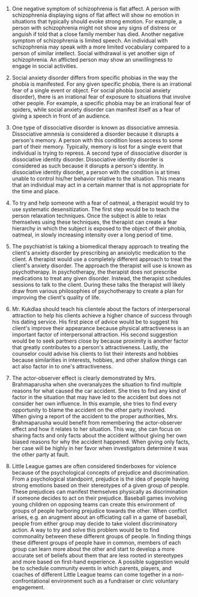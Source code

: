 1. One negative symptom of schizophrenia is flat affect.  A person with schizophrenia displaying signs of flat affect will show no emotion in situations that typically should evoke strong emotion.  For example, a person with schizophrenia might not show any signs of distress or anguish if told that a close family member has died.
Another negative symptom of schizophrenia is limited speech.  An individual with schizophrenia may speak with a more limited vocabulary compared to a person of similar intellect.
Social withdrawal is yet another sign of schizophrenia.  An afflicted person may show an unwillingness to engage in social activities.

2. Social anxiety disorder differs from specific phobias in the way the phobia is manifested.  For any given specific phobia, there is an irrational fear of a single event or object.  For social phobia (social anxiety disorder), there is an irrational fear of exposure to situations that involve other people.  For example, a specific phobia may be an irrational fear of spiders, while social anxiety disorder can manifest itself as a fear of giving a speech in front of an audience.

3. One type of dissociative disorder is known as dissociative amnesia.  Dissociative amnesia is considered a disorder because it disrupts a person's memory.  A person with this condition loses access to some part of their memory.  Typically, memory is lost for a single event that individual is trying to repress.
A second type of dissociative disorder is dissociative identity disorder.  Dissociative identity disorder is considered as such because it disrupts a person's identity.  In dissociative identity disorder, a person with the condition is at times unable to control his/her behavior relative to the situation.  This means that an individual may act in a certain manner that is not appropriate for the time and place.

4. To try and help someone with a fear of oatmeal, a therapist would try to use systematic desensitization.  The first step would be to teach the person relaxation techniques.  Once the subject is able to relax themselves using these techniques, the therapist can create a fear hierarchy in which the subject is exposed to the object of their phobia, oatmeal, in slowly increasing intensity over a long period of time.

5. The psychiatrist is taking a biomedical therapy approach to treating the client's anxiety disorder by prescribing an anxiolytic medication to the client.  A therapist would use a completely different approach to treat the client's anxiety disorder.  The approach the therapist will use is known as psychotherapy.  In psychotherapy, the therapist does not prescribe medications to treat any given disorder.  Instead, the therapist schedules sessions to talk to the client.  During these talks the therapist will likely draw from various philosophies of psychotherapy to create a plan for improving the client's quality of life.

6.  Mr. Kukdlaa should teach his clientele about the factors of interpersonal attraction to help his clients achieve a higher chance of success through his dating service.  His first piece of advice would be to suggest his client's improve their appearance because physical attractiveness is an important factor of interpersonal attraction.  His second suggestion would be to seek partners close by because proximity is another factor that greatly contributes to a person's attractiveness.  Lastly, the counselor could advise his clients to list their interests and hobbies because similarities in interests, hobbies, and other shallow things can act also factor in to one's attractiveness.

7. The actor-observer effect is clearly demonstrated by Mrs. Brahmaparusha when she overanalyzes the situation to find multiple reasons for what caused the car accident.  She tries to find any kind of factor in the situation that may have led to the accident but does not consider her own influence.  In this example, she tries to find every opportunity to blame the accident on the other party involved.  
  When giving a report of the accident to the proper authorities, Mrs. Brahmaparusha would benefit from remembering the actor-observer effect and how it relates to her situation.  This way, she can focus on sharing facts and only facts about the accident without giving her own biased reasons for why the accident happened.  When giving only facts, her case will be highly in her favor when investigators determine it was the other party at fault.

8.  Little League games are often considered tinderboxes for violence because of the psychological concepts of prejudice and discrimination.  From a psychological standpoint, prejudice is the idea of people having strong emotions based on their stereotypes of a given group of people.  These prejudices can manifest themselves physically as discrimination if someone decides to act on their prejudice.
  Baseball games involving young children on opposing teams can create this environment of groups of people harboring prejudice towards the other.  When conflict arises, e.g. an arugment about an officiating call in a game of baseball, people from either group may decide to take violent discriminatory action.
  A way to try and solve this problem would be to find commonality between these different groups of people.  In finding things these different groups of people have in common, members of each group can learn more about the other and start to develop a more accurate set of beliefs about them that are less rooted in stereotypes and more based on first-hand experience.  A possible suggestion would be to schedule community events in which parents, players, and coaches of different Little League teams can come together in a non-confrontational environment such as a fundraiser or civic voluntary engagement.
